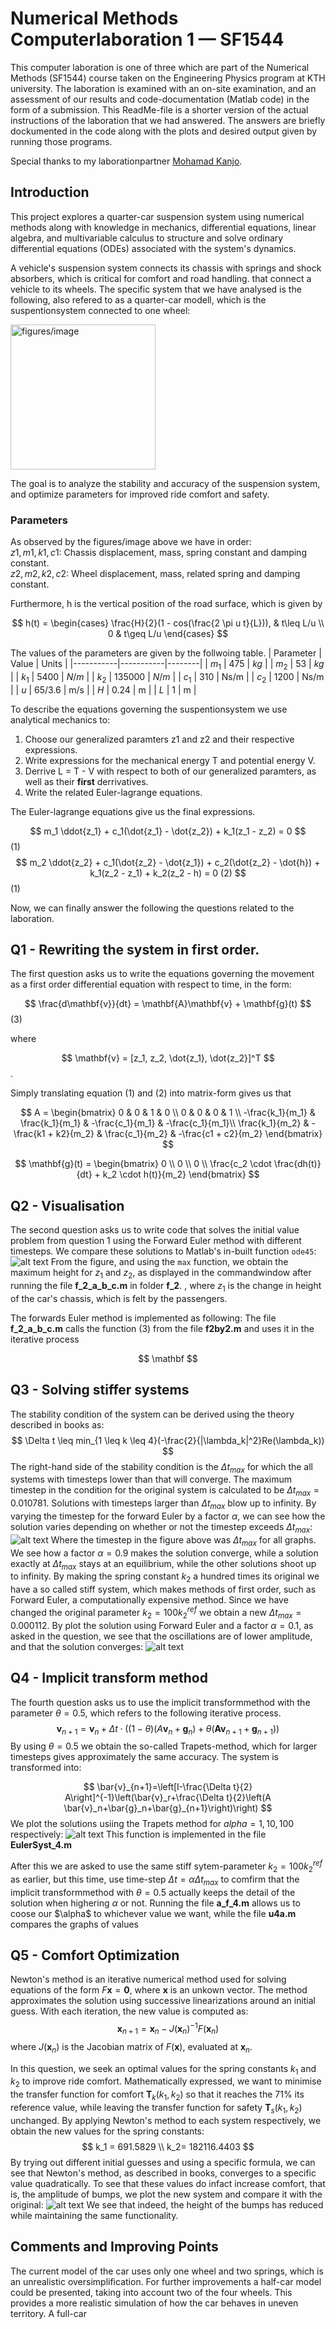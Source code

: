 # Numerical Methods Computerlaboration 1 — SF1544

This computer laboration is one of three which are part of the Numerical Methods (SF1544) course taken on the Engineering Physics program at KTH university.
The laboration is examined with an on-site examination, and an assessment of our results and code-documentation (Matlab code) in the form of a submission. 
This ReadMe-file is a shorter version of the actual instructions of the laboration that we had answered. The answers are briefly dockumented in the code along with the plots and desired output given by running those programs. 

Special thanks to my laborationpartner [Mohamad Kanjo](https://github.com/MohiMad).

## Introduction
This project explores a quarter-car suspension system using numerical methods along with knowledge in mechanics,
differential equations, linear algebra, and multivariable calculus to structure and solve ordinary differential equations (ODEs) 
associated with the system's dynamics. 

A vehicle's suspension system connects its chassis with springs and shock absorbers, which is critical for comfort and road handling. 
that connect a vehicle to its wheels. The specific system that we have analysed is the following, also refered to as a quarter-car modell,
which is the suspentionsystem connected to one wheel:

<img width="232" alt="figures/image" src="https://github.com/user-attachments/assets/08a20a89-d879-4c76-9d47-8b6bd1f4044a" />

The goal is to analyze the stability and accuracy of the suspension system, and optimize parameters for improved ride comfort and safety.

### Parameters

As observed by the figures/image above we have in order: <br>
$z1, m1, k1, c1$: Chassis displacement, mass, spring constant and damping constant. <br>
$z2, m2, k2, c2$: Wheel displacement, mass, related spring and damping constant.

Furthermore, h is the vertical position of the road surface, which is given by

$$
h(t) = \begin{cases} 
      \frac{H}{2}(1 - cos(\frac{2 \pi u t}{L})), & t\leq L/u \\
      0 & t\geq L/u 
   \end{cases}
$$

The values of the parameters are given by the follwoing table.
| Parameter | Value     | Units  |
|-----------|-----------|--------|
|   $m_1$   | 475       | $kg$     |
|   $m_2$   | 53        | $kg$     |
|   $k_1$   | 5400      | $N/m$    |
|   $k_2$   | 135000    | $N/m$    |
|   $c_1$   | 310       | Ns/m   |
|   $c_2$   | 1200      | Ns/m   |
|   $u$     | 65/3.6    | m/s    |
|   $H$     | 0.24      | m      |
|   $L$     | 1         | m      |



To describe the equations governing the suspentionsystem we use analytical mechanics to:
1. Choose our generalized paramters z1 and z2 and their respective expressions.
2. Write expressions for the mechanical energy T and potential energy V.
3. Derrive L = T - V with respect to both of our generalized paramters, as well as their **first** derrivatives.
4. Write the related Euler-lagrange equations.

The Euler-lagrange equations give us the final expressions.

$$
m_1 \ddot{z_1} + c_1(\dot{z_1} - \dot{z_2}) + k_1(z_1 - z_2) = 0
$$
(1)
$$
m_2 \ddot{z_2} + c_1(\dot{z_2} - \dot{z_1}) + c_2(\dot{z_2} - \dot{h}) + k_1(z_2 - z_1) + k_2(z_2 - h) = 0     (2)
$$
(1)

Now, we can finally answer the following the questions related to the laboration.

## Q1 - Rewriting the system in first order.
The first question asks us to write the equations governing the movement as a first order differential equation with respect to time, in the form:

$$
\frac{d\mathbf{v}}{dt} = \mathbf{A}\mathbf{v} + \mathbf{g}(t)
$$
(3)

where

$$
\mathbf{v} = [z_1, z_2, \dot{z_1}, \dot{z_2}]^T
$$.

Simply translating equation (1) and (2) into matrix-form gives us that

$$
A = \begin{bmatrix}
0 & 0 & 1 & 0 \\
0 & 0 & 0 & 1 \\
-\frac{k_1}{m_1} & \frac{k_1}{m_1} & -\frac{c_1}{m_1} & -\frac{c_1}{m_1}\\
\frac{k_1}{m_2} & -\frac{k1 + k2}{m_2} & \frac{c_1}{m_2} & -\frac{c1 + c2}{m_2}
\end{bmatrix}
$$

$$
\mathbf{g}(t) = \begin{bmatrix}
0 \\
0 \\
0 \\
\frac{c_2 \cdot \frac{dh(t)}{dt} + k_2 \cdot h(t)}{m_2}
\end{bmatrix}
$$

## Q2 - Visualisation
The second question asks us to write code that solves the initial value problem from question 1 using the Forward Euler method with different timesteps. We compare these solutions to Matlab's in-built function `ode45`:
![alt text](figures/Q2.png)
From the figure, and using the `max` function, we obtain the maximum height for $z_1$ and $z_2$, as displayed in the commandwindow after running the file **f_2_a_b_c.m** in folder **f_2**. , where $z_1$ is the change in height of the car's chassis, which is felt by the passengers.

The forwards Euler method is implemented as following:
The file **f_2_a_b_c.m** calls the function (3) from the file **f2by2.m** and uses it in the iterative process

$$
\mathbf
$$

## Q3 - Solving stiffer systems
The stability condition of the system can be derived using the theory described in books as:
$$
\Delta t \leq min_{1 \leq k \leq 4}(-\frac{2}{|\lambda_k|^2}Re(\lambda_k))
$$
The right-hand side of the stability condition is the $\Delta t_{max}$ for which the all systems with timesteps lower than that will converge. The maximum timestep in the condition for the original system is calculated to be $\Delta t_{max} = 0.010781$. Solutions with timesteps larger than $\Delta t_{max}$ blow up to infinity. By varying the timestep for the forward Euler by a factor $\alpha$, we can see how the solution varies depending on whether or not the timestep exceeds $\Delta t_{max}$:
![alt text](figures/image.png)
Where the timestep in the figure above was $\Delta t_{max}$ for all graphs. We see how a factor $\alpha = 0.9$ makes the solution converge, while a solution exactly at $\Delta t_{max}$ stays at an equilibrium, while the other solutions shoot up to infinity. 
By making the spring constant $k_2$ a hundred times its original we have a so called stiff system, which makes methods of first order, such as Forward Euler, a computationally expensive method. Since we have changed the original parameter $k_2 = 100k_2^{ref}$ we obtain a new $\Delta t_{max} = 0.000112$. By plot the solution using Forward Euler and a factor $\alpha = 0.1$, as asked in the question, we see that the oscillations are of lower amplitude, and that the solution converges:
![alt text](figures/image-1.png)

## Q4 - Implicit transform method
The fourth question asks us to use the implicit transformmethod with the parameter $\theta = 0.5$, which refers to the following iterative process.
$$\mathbf{v}_{n+1} = \mathbf{v}_n + \Delta t \cdot ((1 - \theta) (A\mathbf{v}_n + \mathbf {g}_n) + \theta(\mathbf{A}\mathbf{v}_{n+1} + \mathbf{g}_{n+1}))  $$
By using $\theta = 0.5$ we obtain the so-called Trapets-method, which for larger timesteps gives approximately the same accuracy. The system is transformed into:

$$
\bar{v}_{n+1}=\left[I-\frac{\Delta t}{2} A\right]^{-1}\left(\bar{v}_r+\frac{\Delta t}{2}\left(A \bar{v}_n+\bar{g}_n+\bar{g}_{n+1}\right)\right)
$$
We plot the solutions usiing the Trapets method for $alpha = 1, 10, 100$ respectively:
![alt text](figures/image-2.png)
This function is implemented in the file **EulerSyst_4.m**

After this we are asked to use the same stiff sytem-parameter $k_2 = 100k_2^{ref}$ as earlier, but this time, use time-step $\Delta t = \alpha \Delta t_{max}$ to comfirm that the implicit transformmethod with $\theta = 0.5$ actually keeps the detail of the solution when highering $\alpha$ or not. Running the file **a_f_4.m** allows us to coose our \$\alpha$ to whichever value we want, while the file **u4a.m** compares the graphs of values 


## Q5 - Comfort Optimization
Newton's method is an iterative numerical method used for solving equations of the form $F\mathbf x = \mathbf 0$, where $\mathbf x$ is an unkown vector. The method approximates the solution using successive linearizations around an initial guess. With each iteration, the new value is computed as:
$$
\mathbf{x}_{n+1} = \mathbf{x}_n - J(\mathbf{x}_n)^{-1} F(\mathbf{x}_n)
$$
where  $J(\mathbf{x}_n)$ is the Jacobian matrix of $F (\mathbf{x})$, evaluated at $\mathbf{x}_n$.

In this question, we seek an optimal values for the spring constants $k_1$ and $k_2$ to improve ride comfort. Mathematically expressed, we want to minimise the transfer function for comfort $\mathbf T_k(k_1, k_2)$ so that it reaches the 71% its reference value, while leaving the transfer function for safety $\mathbf T_s(k_1, k_2)$ unchanged. By applying Newton's method to each system respectively, we obtain the new values for the spring constants:
$$
k_1 = 691.5829 \\ 
k_2= 182116.4403
$$
By trying out different initial guesses and using a specific formula, we can see that Newton's method, as described in books, converges to a specific value quadratically. To see that these values do infact increase comfort, that is, the amplitude of bumps, we plot the new system and compare it with the original:
![alt text](figures/image-3.png)
We see that indeed, the height of the bumps has reduced while maintaining the same functionality. 

## Comments and Improving Points
The current model of the car uses only one wheel and two springs, which is an unrealistic oversimplification. For further improvements a half-car model could be presented, taking into account two of the four wheels. This provides a more realistic simulation of how the car behaves in uneven territory. A full-car 
